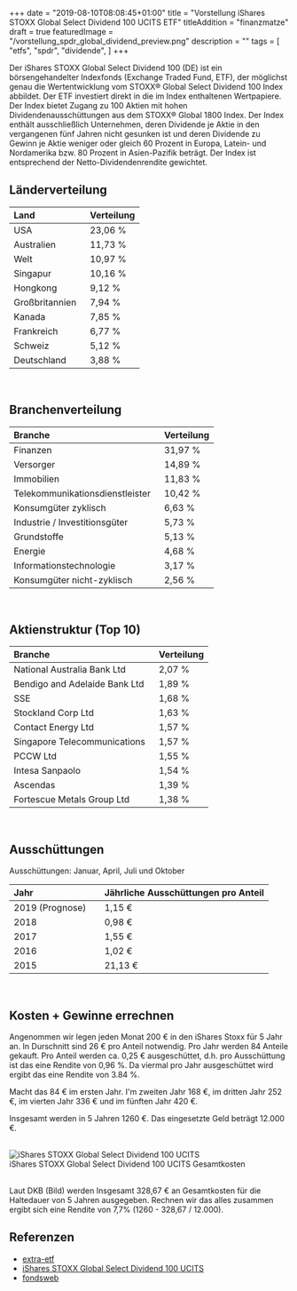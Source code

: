 +++
date = "2019-08-10T08:08:45+01:00"
title = "Vorstellung iShares STOXX Global Select Dividend 100 UCITS ETF"
titleAddition = "finanzmatze"
draft = true
featuredImage = "/vorstellung_spdr_global_dividend_preview.png"
description = ""
tags = [
    "etfs",
    "spdr",
    "dividende",
]
+++

Der iShares STOXX Global Select Dividend 100 (DE) ist ein börsengehandelter Indexfonds (Exchange Traded Fund, ETF), der möglichst genau die Wertentwicklung vom STOXX® Global Select Dividend 100 Index abbildet. Der ETF investiert direkt in die im Index enthaltenen Wertpapiere. Der Index bietet Zugang zu 100 Aktien mit hohen Dividendenausschüttungen aus dem STOXX® Global 1800 Index. Der Index enthält ausschließlich Unternehmen, deren Dividende je Aktie in den vergangenen fünf Jahren nicht gesunken ist und deren Dividende zu Gewinn je Aktie weniger oder gleich 60 Prozent in Europa, Latein- und Nordamerika bzw. 80 Prozent in Asien-Pazifik beträgt. Der Index ist entsprechend der Netto-Dividendenrendite gewichtet.


## Länderverteilung

Land           | Verteilung
:------------- | --------
USA            | 23,06 %
Australien     | 11,73 %
Welt           | 10,97 %
Singapur       | 10,16 %
Hongkong       | 9,12 %
Großbritannien &nbsp;| 7,94 %
Kanada         | 7,85 %
Frankreich     | 6,77 %
Schweiz        | 5,12 %
Deutschland    | 3,88 %
<br>

## Branchenverteilung

Branche                         | Verteilung
:------------------------------ | --------
Finanzen                        | 31,97 %
Versorger                       | 14,89 %
Immobilien                      | 11,83 %
Telekommunikationsdienstleister &nbsp;| 10,42 %
Konsumgüter zyklisch            | 6,63 %
Industrie / Investitionsgüter   | 5,73 %
Grundstoffe                     | 5,13 %
Energie                         | 4,68 %
Informationstechnologie         | 3,17 %
Konsumgüter nicht-zyklisch      | 2,56 %
<br>

## Aktienstruktur (Top 10)

Branche                       | Verteilung
:---------------------------- | --------
National Australia Bank Ltd   | 2,07 %
Bendigo and Adelaide Bank Ltd	| 1,89 %
SSE                           | 1,68 %
Stockland Corp Ltd	          | 1,63 %
Contact Energy Ltd	          | 1,57 %
Singapore Telecommunications &nbsp; | 1,57 %
PCCW Ltd	                    | 1,55 %
Intesa Sanpaolo	              | 1,54 %
Ascendas                      | 1,39 %
Fortescue Metals Group Ltd	  | 1,38 %
<br>

## Ausschüttungen

Ausschüttungen: Januar, April, Juli und Oktober



Jahr | Jährliche Ausschüttungen pro Anteil
:----| --------
2019 (Prognose)	&nbsp; &nbsp;| 1,15 €
2018	                       | 0,98 €
2017	                       | 1,55 €
2016	                       | 1,02 €
2015	                       | 21,13 €
<br>


## Kosten + Gewinne errechnen

Angenommen wir legen jeden Monat 200 € in den iShares Stoxx für 5 Jahr an. In Durschnitt sind 26 € pro Anteil notwendig. Pro Jahr
werden 84 Anteile gekauft. Pro Anteil werden ca. 0,25 € ausgeschüttet, d.h. pro Ausschüttung ist das eine Rendite von
0,96 %.  Da viermal pro Jahr ausgeschüttet wird ergibt das eine Rendite von 3.84 %.

Macht das 84 € im ersten Jahr. I'm zweiten Jahr 168 €, im dritten Jahr 252 €, im vierten Jahr 336 € und im fünften Jahr 420 €.

Insgesamt werden in 5 Jahren 1260 €. Das eingesetzte Geld beträgt 12.000 €.


<br>
<img src="/vorstellung_spdr_global_dividend.png" class="center" alt="iShares STOXX Global Select Dividend 100 UCITS"/>
<div class="right">iShares STOXX Global Select Dividend 100 UCITS Gesamtkosten</div>
<br>


Laut DKB (Bild) werden Insgesamt 328,67 € an Gesamtkosten für die Haltedauer von 5 Jahren ausgegeben. Rechnen wir das alles
zusammen ergibt sich eine Rendite von 7,7% (1260 - 328,67 / 12.000).


## Referenzen

- [extra-etf](https://de.extraetf.com/etf-profile/DE000A0F5UH1 "extra-etf")
- [iShares STOXX Global Select Dividend 100 UCITS](https://www.ishares.com/de/privatanleger/de/produkte/251973/ishares-stoxx-global-select-dividend-100-ucits-etf-de-fund "iShares STOXX Global Select Dividend 100 UCITS")
- [fondsweb](https://www.fondsweb.com/de/DE000A0F5UH1 "fondsweb")

